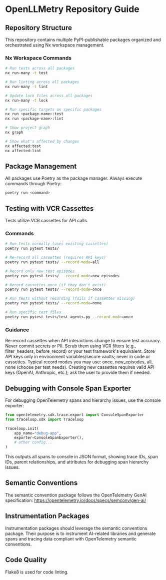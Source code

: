 # OpenLLMetry Repository Guide

## Repository Structure
This repository contains multiple PyPI-publishable packages organized and orchestrated using Nx workspace management.

### Nx Workspace Commands
```bash
# Run tests across all packages
nx run-many -t test

# Run linting across all packages
nx run-many -t lint

# Update lock files across all packages
nx run-many -t lock

# Run specific targets on specific packages
nx run <package-name>:test
nx run <package-name>:lint

# Show project graph
nx graph

# Show what's affected by changes
nx affected:test
nx affected:lint
```

## Package Management
All packages use Poetry as the package manager. Always execute commands through Poetry:
```bash
poetry run <command>
```

## Testing with VCR Cassettes
Tests utilize VCR cassettes for API calls.

### Commands
```bash
# Run tests normally (uses existing cassettes)
poetry run pytest tests/

# Re-record all cassettes (requires API keys)
poetry run pytest tests/ --record-mode=all

# Record only new test episodes
poetry run pytest tests/ --record-mode=new_episodes

# Record cassettes once (if they don't exist)
poetry run pytest tests/ --record-mode=once

# Run tests without recording (fails if cassettes missing)
poetry run pytest tests/ --record-mode=none

# Run specific test files
poetry run pytest tests/test_agents.py --record-mode=once
```

### Guidance
Re-record cassettes when API interactions change to ensure test accuracy.
Never commit secrets or PII. Scrub them using VCR filters (e.g., filter_headers, before_record) or your test framework's equivalent.
Store API keys only in environment variables/secure vaults; never in code or cassettes.
Typical record modes you may use: once, new_episodes, all, none (choose per test needs).
Creating new cassettes requires valid API keys (OpenAI, Anthropic, etc.); ask the user to provide them if needed.

## Debugging with Console Span Exporter
For debugging OpenTelemetry spans and hierarchy issues, use the console exporter:

```python
from opentelemetry.sdk.trace.export import ConsoleSpanExporter
from traceloop.sdk import Traceloop

Traceloop.init(
    app_name="debug-app",
    exporter=ConsoleSpanExporter(),
    # other config...
)
```

This outputs all spans to console in JSON format, showing trace IDs, span IDs, parent relationships, and attributes for debugging span hierarchy issues.

## Semantic Conventions
The semantic convention package follows the OpenTelemetry GenAI specification:
https://opentelemetry.io/docs/specs/semconv/gen-ai/

## Instrumentation Packages
Instrumentation packages should leverage the semantic conventions package. Their purpose is to instrument AI-related libraries and generate spans and tracing data compliant with OpenTelemetry semantic conventions.

## Code Quality
Flake8 is used for code linting.